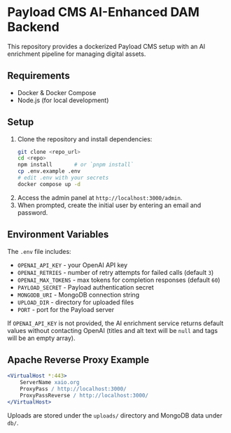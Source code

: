 # Payload CMS AI-Enhanced DAM Backend

This repository provides a dockerized Payload CMS setup with an AI enrichment pipeline for managing digital assets.

## Requirements
- Docker & Docker Compose
- Node.js (for local development)

## Setup
1. Clone the repository and install dependencies:
   ```bash
   git clone <repo_url>
   cd <repo>
   npm install       # or `pnpm install`
   cp .env.example .env
   # edit .env with your secrets
   docker compose up -d
   ```
2. Access the admin panel at `http://localhost:3000/admin`.
3. When prompted, create the initial user by entering an email and password.

## Environment Variables

The `.env` file includes:

- `OPENAI_API_KEY` - your OpenAI API key
- `OPENAI_RETRIES` - number of retry attempts for failed calls (default `3`)
- `OPENAI_MAX_TOKENS` - max tokens for completion responses (default `60`)
- `PAYLOAD_SECRET` - Payload authentication secret
- `MONGODB_URI` - MongoDB connection string
- `UPLOAD_DIR` - directory for uploaded files
- `PORT` - port for the Payload server

If `OPENAI_API_KEY` is not provided, the AI enrichment service returns default values without contacting OpenAI (titles and alt text will be `null` and tags will be an empty array).

## Apache Reverse Proxy Example
```apache
<VirtualHost *:443>
    ServerName xaio.org
    ProxyPass / http://localhost:3000/
    ProxyPassReverse / http://localhost:3000/
</VirtualHost>
```

Uploads are stored under the `uploads/` directory and MongoDB data under `db/`.
